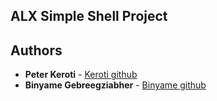 ## ALX Simple Shell Project
## Authors
- **Peter Keroti** - [Keroti github](https://github.com/keroti)
- **Binyame Gebreegziabher** - [Binyame github](https://github.com/BINYZMAN)
